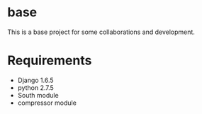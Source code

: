 base
====

This is a base project for some collaborations and development.

Requirements
====
* Django 1.6.5
* python 2.7.5
* South module
* compressor module
